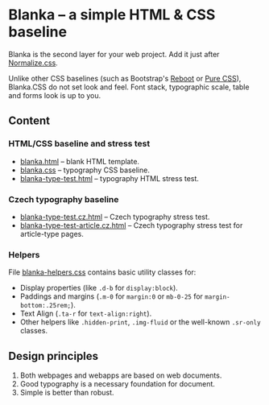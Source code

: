 # Blanka – a simple HTML & CSS baseline

Blanka is the second layer for your web project. Add it just after [Normalize.css](https://github.com/necolas/normalize.css/).

Unlike other CSS baselines (such as Bootstrap's [Reboot](https://getbootstrap.com/docs/4.0/content/reboot/) or [Pure CSS](http://purecss.io/)), Blanka.CSS do not set look and feel. Font stack, typographic scale, table and forms look is up to you.

## Content

### HTML/CSS baseline and stress test

- [blanka.html](blanka.html) – blank HTML template.
- [blanka.css](blanka.css) – typography CSS baseline.
- [blanka-type-test.html](blanka-type-test.html) – typography HTML stress test.

### Czech typography baseline

- [blanka-type-test.cz.html](blanka-type-test.cz.html) – Czech typography stress test.
- [blanka-type-test-article.cz.html](blanka-type-test-article.cz.html) – Czech typography stress test for article-type pages.

### Helpers

File [blanka-helpers.css](blanka-helpers.css) contains basic utility classes for:

- Display properties (like `.d-b` for `display:block`).
- Paddings and margins (`.m-0` for `margin:0` or `mb-0-25` for `margin-bottom:.25rem;`).
- Text Align (`.ta-r` for `text-align:right`).
- Other helpers like `.hidden-print`, `.img-fluid` or the well-known `.sr-only` classes.

## Design principles

1. Both webpages and webapps are based on web documents.
2. Good typography is a necessary foundation for document.
3. Simple is better than robust.
